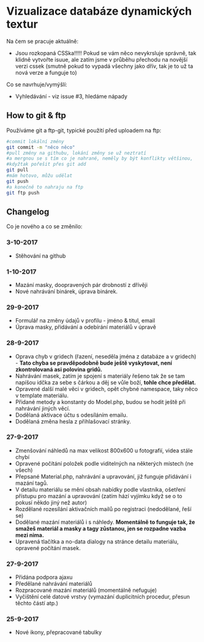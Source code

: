 # Vizualizace databáze dynamických textur

Na čem se pracuje aktuálně:
 * Jsou rozkopaná CSSka!!!!! Pokud se vám něco nevykrsluje správně, tak klidně vytvořte isuue, ale zatím jsme v průběhu přechodu na novější verzi cssek (smutně pokud to vypadá všechny jako dřív, tak je to už ta nová verze a funguje to)

Co se navrhuje/vymýšlí:
 * Vyhledávání - viz issue #3, hledáme nápady


## How to git & ftp

Používáme git a ftp-git, typické použití před uploadem na ftp:
```bash
#commit lokální změny
git commit -m "něco něco"
#pull změny na githubu, lokání změny se už neztratí
#a mergnou se s tím co je nahrané, neměly by být konflikty většinou,
#kdyžtak pořešit přes git add
git pull 
#mám hotovo, můžu udělat
git push
#a konečně to nahraju na ftp
git ftp push
```
## Changelog
Co je nového a co se změnilo:

### 3-10-2017
* Stěhování na github

### 1-10-2017
* Mazání masky, doopravených pár drobností z dřívěji
* Nové nahrávání binárek, úprava binárek.

### 29-9-2017
* Formulář na změny údajů v profilu - jméno & titul, email
* Úprava masky, přidávání a odebírání materiálů v úpravě

### 28-9-2017
* Oprava chyb v gridech (řazení, neseděla jména z databáze a v gridech) - **Tato chyba se pravděpodobně bude ještě vyskytovat, není zkontrolovaná asi polovina gridů.**
* Nahrávání masek, zatím je spojení s materiály řešeno tak že se tam napíšou idčka za sebe s čárkou a děj se vůle boží, **tohle chce předělat.**
* Opravené další malé věci v gridech, opět chybné namespace, taky něco v template materiálu.
* Přidané metody a konstanty do Model.php, budou se hodit ještě při nahrávání jiných věcí.
* Dodělaná aktivace účtu s odesíláním emailu.
* Dodělaná změna hesla z přihlašovací stránky.

### 27-9-2017
* Zmenšování náhledů na max velikost 800x600 u fotografií, videa stále chybí
* Opravené počítání položek podle viditelných na některých místech (ne všech)
* Přepsané Material.php, nahrávání a upravování, již funguje přidávání i mazání tagů.
* V detailu materiálu se mění obsah nabídky podle vlastníka, ošetření přístupu pro mazání a upravování (zatím hází vyjímku když se o to pokusí někdo jiný než autor)
* Rozdělané rozesílání aktivačních mailů po registraci (nedodělané, řeší se)
* Dodělané mazání materiálů i s náhledy. **Momentálně to funguje tak, že smažeš materiál a masky a tagy zůstanou, jen se rozpadne vazba mezi nima.**
* Upravená tlačítka a no-data dialogy na stránce detailu materiálu, opravené počítání masek.

### 27-9-2017
* Přidána podpora ajaxu
* Předělané nahrávání materiálů
* Rozpracované mazání materiálů (momentálně nefuguje)
* Vyčištění celé datové vrstvy (vymazání duplicitních procedur, přesun těchto částí atp.)

### 25-9-2017
* Nové ikony, přepracované tabulky